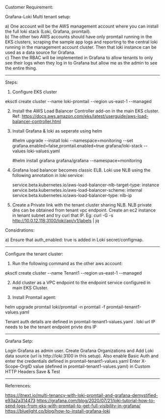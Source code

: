 Customer Requirement:

Grafana-Loki Multi tenant setup:

a) One account will be the AWS management account where you can install the full loki stack (Loki, Grafana, promtail). <br />
b) The other two AWS accounts should have only promtail running in the EKS clusters, scraping the sample app logs and reporting to the central loki running in the management account cluster. Then that loki instance can be used as a data source for Grafana. <br />
c) Then the RBAC will be implemented in Grafana to allow tenants to only see their logs when they log in to Grafana but allow me as the admin to see the entire thing.<br />

**************************************************************************************************************************************************************

Steps:

1) Configure EKS cluster<br />

eksctl create cluster --name loki-promtail --region us-east-1 --managed

2) Install the AWS Load Balancer Controller add-on in the main EKS cluster. Ref: https://docs.aws.amazon.com/eks/latest/userguide/aws-load-balancer-controller.html <br />

3) Install Grafana & loki as seperate using helm <br />

   #helm upgrade --install loki --namespace=monitoring --set grafana.enabled=false,promtail.enabled=true  grafana/loki-stack --values loki-values.yaml

   #helm install grafana grafana/grafana --namespace=monitoring

4) Grafana load balancer becomes classic ELB. Loki use NLB using the following annotation in loki service:

    service.beta.kubernetes.io/aws-load-balancer-nlb-target-type: instance
    service.beta.kubernetes.io/aws-load-balancer-scheme: internal
    service.beta.kubernetes.io/aws-load-balancer-type: nlb-ip

5) Create a Private link with the tenant cluster sharing NLB. NLB private dns can be obtained from tenant vpc endpoint. Create an ec2 instance in tenant subnet and try curl that IP.
Eg: curl -G -s http://10.0.12.118:3100/loki/api/v1/labels | jq


Considrations:

a) Ensure that auth_enabled: true is added in Loki secret/configmap.

------------------------------------------------------------------------------------------------------------------------------------------------------------------

Configure the tenant cluster:

1) Run the following command as the other aws account:

eksctl create cluster --name Tenant1 --region us-east-1 --managed

2)  Add cluster as a VPC endpoint to the endpoint service configured in main  EKS Cluster.

3) Install Promtail agent:

helm upgrade  promtail loki/promtail -n promtail -f promtail-tenant1-values.yaml

Tenant auth details are defined in promtail-tenant1-values.yaml . loki url IP needs to be the tenant endpoint privte dns IP


--------------------------------------------------------------------------------------------------------------------------------------------------------------

Grafana Setp:

Login Grafana as admin user.
Create Grafana Organizations and Add Loki data source (url is http://loki:3100 in this setup). Also enable Basic Auth and enter the credentials defined in promtail-tenant1-values.yaml
Enter X-Scope-OrgID value (defined in promtail-tenant1-values.yaml) in Custom HTTP Headers
Save & Test


***********************************************************************************************************************************************************************
Referrences:

https://itnext.io/multi-tenancy-with-loki-promtail-and-grafana-demystified-e93a2a314473
https://grafana.com/blog/2020/07/21/loki-tutorial-how-to-send-logs-from-eks-with-promtail-to-get-full-visibility-in-grafana/
https://bluelight.co/blog/how-to-install-grafana-loki

